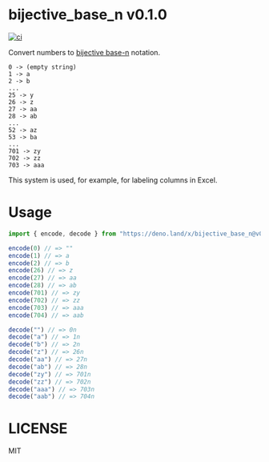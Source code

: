 # bijective_base_n v0.1.0

[![ci](https://github.com/kt3k/bijective_base_n/actions/workflows/ci.yml/badge.svg)](https://github.com/kt3k/bijective_base_n/actions/workflows/ci.yml)

Convert numbers to
[bijective base-n](https://en.wikipedia.org/wiki/Bijective_numeration) notation.

```
0 -> (empty string)
1 -> a
2 -> b
...
25 -> y
26 -> z
27 -> aa
28 -> ab
...
52 -> az
53 -> ba
...
701 -> zy
702 -> zz
703 -> aaa
```

This system is used, for example, for labeling columns in Excel.

# Usage

```js
import { encode, decode } from "https://deno.land/x/bijective_base_n@v0.1.0/mod.ts";

encode(0) // => ""
encode(1) // => a
encode(2) // => b
encode(26) // => z
encode(27) // => aa
encode(28) // => ab
encode(701) // => zy
encode(702) // => zz
encode(703) // => aaa
encode(704) // => aab

decode("") // => 0n
decode("a") // => 1n
decode("b") // => 2n
decode("z") // => 26n
decode("aa") // => 27n
decode("ab") // => 28n
decode("zy") // => 701n
decode("zz") // => 702n
decode("aaa") // => 703n
decode("aab") // => 704n
```

# LICENSE

MIT
